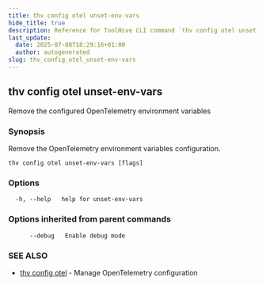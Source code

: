 ```yaml
---
title: thv config otel unset-env-vars
hide_title: true
description: Reference for ToolHive CLI command `thv config otel unset-env-vars`
last_update:
  date: 2025-07-08T18:29:16+01:00
  author: autogenerated
slug: thv_config_otel_unset-env-vars
---
```


## thv config otel unset-env-vars

Remove the configured OpenTelemetry environment variables

### Synopsis

Remove the OpenTelemetry environment variables configuration.

```
thv config otel unset-env-vars [flags]
```

### Options

```
  -h, --help   help for unset-env-vars
```

### Options inherited from parent commands

```
      --debug   Enable debug mode
```

### SEE ALSO

* [thv config otel](thv_config_otel.md)	 - Manage OpenTelemetry configuration

